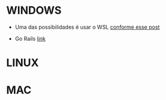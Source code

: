 # WINDOWS

- Uma das possibilidades é usar o WSL [conforme esse post](https://rubyonrails.club/posts/como-instalar-o-wsl-no-windows-11)

- Go Rails [link](https://gorails.com/setup/windows/10)
# LINUX

# MAC
